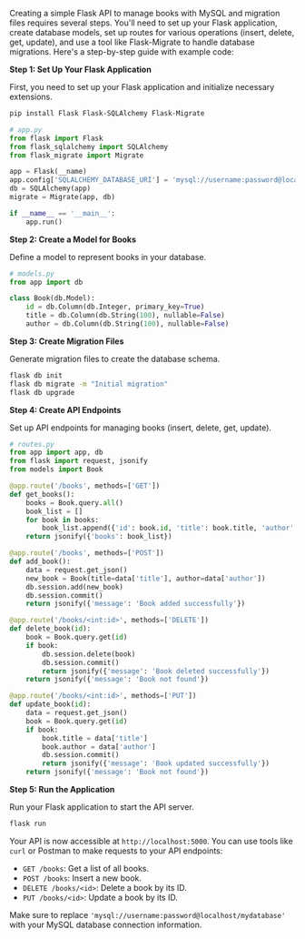 Creating a simple Flask API to manage books with MySQL and migration files requires several steps. You'll need to set up your Flask application, create database models, set up routes for various operations (insert, delete, get, update), and use a tool like Flask-Migrate to handle database migrations. Here's a step-by-step guide with example code:

**Step 1: Set Up Your Flask Application**

First, you need to set up your Flask application and initialize necessary extensions.

```bash
pip install Flask Flask-SQLAlchemy Flask-Migrate
```

```python
# app.py
from flask import Flask
from flask_sqlalchemy import SQLAlchemy
from flask_migrate import Migrate

app = Flask(__name)
app.config['SQLALCHEMY_DATABASE_URI'] = 'mysql://username:password@localhost/mydatabase'
db = SQLAlchemy(app)
migrate = Migrate(app, db)

if __name__ == '__main__':
    app.run()
```

**Step 2: Create a Model for Books**

Define a model to represent books in your database.

```python
# models.py
from app import db

class Book(db.Model):
    id = db.Column(db.Integer, primary_key=True)
    title = db.Column(db.String(100), nullable=False)
    author = db.Column(db.String(100), nullable=False)
```

**Step 3: Create Migration Files**

Generate migration files to create the database schema.

```bash
flask db init
flask db migrate -m "Initial migration"
flask db upgrade
```

**Step 4: Create API Endpoints**

Set up API endpoints for managing books (insert, delete, get, update).

```python
# routes.py
from app import app, db
from flask import request, jsonify
from models import Book

@app.route('/books', methods=['GET'])
def get_books():
    books = Book.query.all()
    book_list = []
    for book in books:
        book_list.append({'id': book.id, 'title': book.title, 'author': book.author})
    return jsonify({'books': book_list})

@app.route('/books', methods=['POST'])
def add_book():
    data = request.get_json()
    new_book = Book(title=data['title'], author=data['author'])
    db.session.add(new_book)
    db.session.commit()
    return jsonify({'message': 'Book added successfully'})

@app.route('/books/<int:id>', methods=['DELETE'])
def delete_book(id):
    book = Book.query.get(id)
    if book:
        db.session.delete(book)
        db.session.commit()
        return jsonify({'message': 'Book deleted successfully'})
    return jsonify({'message': 'Book not found'})

@app.route('/books/<int:id>', methods=['PUT'])
def update_book(id):
    data = request.get_json()
    book = Book.query.get(id)
    if book:
        book.title = data['title']
        book.author = data['author']
        db.session.commit()
        return jsonify({'message': 'Book updated successfully'})
    return jsonify({'message': 'Book not found'})
```

**Step 5: Run the Application**

Run your Flask application to start the API server.

```bash
flask run
```

Your API is now accessible at `http://localhost:5000`. You can use tools like `curl` or Postman to make requests to your API endpoints:

- `GET /books`: Get a list of all books.
- `POST /books`: Insert a new book.
- `DELETE /books/<id>`: Delete a book by its ID.
- `PUT /books/<id>`: Update a book by its ID.

Make sure to replace `'mysql://username:password@localhost/mydatabase'` with your MySQL database connection information.
